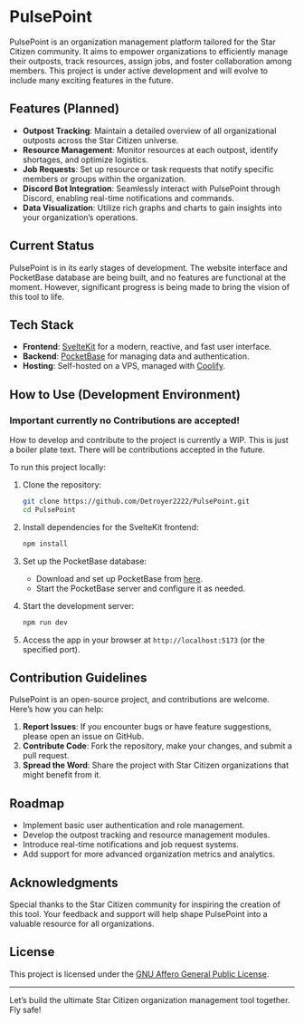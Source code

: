 # PulsePoint

PulsePoint is an organization management platform tailored for the Star Citizen community. It aims to empower organizations to efficiently manage their outposts, track resources, assign jobs, and foster collaboration among members. This project is under active development and will evolve to include many exciting features in the future.

## Features (Planned)

- **Outpost Tracking**: Maintain a detailed overview of all organizational outposts across the Star Citizen universe.
- **Resource Management**: Monitor resources at each outpost, identify shortages, and optimize logistics.
- **Job Requests**: Set up resource or task requests that notify specific members or groups within the organization.
- **Discord Bot Integration**: Seamlessly interact with PulsePoint through Discord, enabling real-time notifications and commands.
- **Data Visualization**: Utilize rich graphs and charts to gain insights into your organization’s operations.

## Current Status

PulsePoint is in its early stages of development. The website interface and PocketBase database are being built, and no features are functional at the moment. However, significant progress is being made to bring the vision of this tool to life.

## Tech Stack

- **Frontend**: [SvelteKit](https://kit.svelte.dev/) for a modern, reactive, and fast user interface.
- **Backend**: [PocketBase](https://pocketbase.io/) for managing data and authentication.
- **Hosting**: Self-hosted on a VPS, managed with [Coolify](https://coolify.io/).

## How to Use (Development Environment)

### Important currently no Contributions are accepted!
How to develop and contribute to the project is currently a WIP. This is just a boiler plate text.
There will be contributions accepted in the future.

To run this project locally:

1. Clone the repository:

   ```bash
   git clone https://github.com/Detroyer2222/PulsePoint.git
   cd PulsePoint
   ```

2. Install dependencies for the SvelteKit frontend:

   ```bash
   npm install
   ```

3. Set up the PocketBase database:

   - Download and set up PocketBase from [here](https://pocketbase.io/docs/).
   - Start the PocketBase server and configure it as needed.

4. Start the development server:

   ```bash
   npm run dev
   ```

5. Access the app in your browser at `http://localhost:5173` (or the specified port).

## Contribution Guidelines

PulsePoint is an open-source project, and contributions are welcome. Here’s how you can help:

1. **Report Issues**: If you encounter bugs or have feature suggestions, please open an issue on GitHub.
2. **Contribute Code**: Fork the repository, make your changes, and submit a pull request.
3. **Spread the Word**: Share the project with Star Citizen organizations that might benefit from it.

## Roadmap

- Implement basic user authentication and role management.
- Develop the outpost tracking and resource management modules.
- Introduce real-time notifications and job request systems.
- Add support for more advanced organization metrics and analytics.

## Acknowledgments

Special thanks to the Star Citizen community for inspiring the creation of this tool. Your feedback and support will help shape PulsePoint into a valuable resource for all organizations.

## License

This project is licensed under the [GNU Affero General Public License](LICENSE).

---

Let’s build the ultimate Star Citizen organization management tool together. Fly safe!

